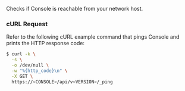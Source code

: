 Checks if Console is reachable from your network host.

### cURL Request

Refer to the following cURL example command that pings Console and prints the HTTP response code:

```bash
$ curl -k \
  -s \
  -o /dev/null \
  -w "%{http_code}\n" \
  -X GET \
  https://<CONSOLE>/api/v<VERSION>/_ping
```